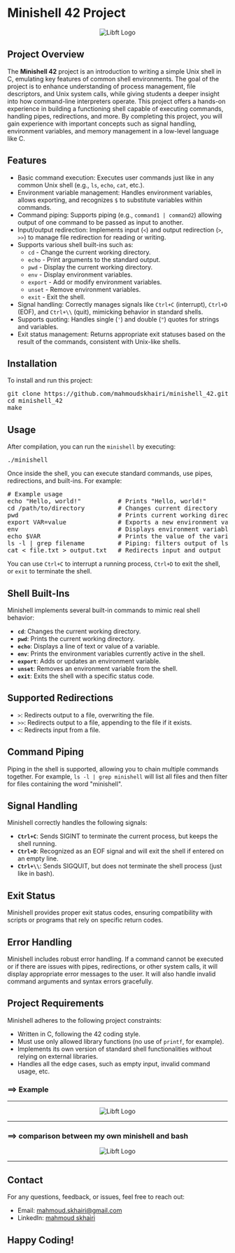 # Minishell 42 Project

<p align="center">
  <img src="bash.png" alt="Libft Logo" style="max-width: 200%; height: auto;">
</p>

## Project Overview

<p>
The <strong>Minishell 42</strong> project is an introduction to writing a simple Unix shell in C, emulating key features of common shell environments. The goal of the project is to enhance understanding of process management, file descriptors, and Unix system calls, while giving students a deeper insight into how command-line interpreters operate. This project offers a hands-on experience in building a functioning shell capable of executing commands, handling pipes, redirections, and more. By completing this project, you will gain experience with important concepts such as signal handling, environment variables, and memory management in a low-level language like C.
</p>

## Features

<ul>
  <li>Basic command execution: Executes user commands just like in any common Unix shell (e.g., <code>ls</code>, <code>echo</code>, <code>cat</code>, etc.).</li>
  <li>Environment variable management: Handles environment variables, allows exporting, and recognizes <code>$</code> to substitute variables within commands.</li>
  <li>Command piping: Supports piping (e.g., <code>command1 | command2</code>) allowing output of one command to be passed as input to another.</li>
  <li>Input/output redirection: Implements input (<code><</code>) and output redirection (<code>></code>, <code>>></code>) to manage file redirection for reading or writing.</li>
  <li>Supports various shell built-ins such as:
    <ul>
      <li><code>cd</code> - Change the current working directory.</li>
      <li><code>echo</code> - Print arguments to the standard output.</li>
      <li><code>pwd</code> - Display the current working directory.</li>
      <li><code>env</code> - Display environment variables.</li>
      <li><code>export</code> - Add or modify environment variables.</li>
      <li><code>unset</code> - Remove environment variables.</li>
      <li><code>exit</code> - Exit the shell.</li>
    </ul>
  </li>
  <li>Signal handling: Correctly manages signals like <code>Ctrl+C</code> (interrupt), <code>Ctrl+D</code> (EOF), and <code>Ctrl+\\</code> (quit), mimicking behavior in standard shells.</li>
  <li>Supports quoting: Handles single (<code>'</code>) and double (<code>"</code>) quotes for strings and variables.</li>
  <li>Exit status management: Returns appropriate exit statuses based on the result of the commands, consistent with Unix-like shells.</li>
</ul>

## Installation

<p>To install and run this project:</p>

<pre>
git clone https://github.com/mahmoudskhairi/minishell_42.git
cd minishell_42
make
</pre>

## Usage

<p>After compilation, you can run the <code>minishell</code> by executing:</p>

<pre>
./minishell
</pre>

<p>Once inside the shell, you can execute standard commands, use pipes, redirections, and built-ins. For example:</p>

<pre>
# Example usage
echo "Hello, world!"          # Prints "Hello, world!"
cd /path/to/directory         # Changes current directory
pwd                           # Prints current working directory
export VAR=value              # Exports a new environment variable
env                           # Displays environment variables
echo $VAR                     # Prints the value of the variable
ls -l | grep filename         # Piping: filters output of ls
cat < file.txt > output.txt   # Redirects input and output
</pre>

<p>You can use <code>Ctrl+C</code> to interrupt a running process, <code>Ctrl+D</code> to exit the shell, or <code>exit</code> to terminate the shell.</p>

## Shell Built-Ins

<p>Minishell implements several built-in commands to mimic real shell behavior:</p>

<ul>
  <li><strong><code>cd</code></strong>: Changes the current working directory.</li>
  <li><strong><code>pwd</code></strong>: Prints the current working directory.</li>
  <li><strong><code>echo</code></strong>: Displays a line of text or value of a variable.</li>
  <li><strong><code>env</code></strong>: Prints the environment variables currently active in the shell.</li>
  <li><strong><code>export</code></strong>: Adds or updates an environment variable.</li>
  <li><strong><code>unset</code></strong>: Removes an environment variable from the shell.</li>
  <li><strong><code>exit</code></strong>: Exits the shell with a specific status code.</li>
</ul>

## Supported Redirections

<ul>
  <li><code>></code>: Redirects output to a file, overwriting the file.</li>
  <li><code>>></code>: Redirects output to a file, appending to the file if it exists.</li>
  <li><code><</code>: Redirects input from a file.</li>
</ul>

## Command Piping

<p>
Piping in the shell is supported, allowing you to chain multiple commands together. For example, <code>ls -l | grep minishell</code> will list all files and then filter for files containing the word "minishell".
</p>

## Signal Handling

<p>
Minishell correctly handles the following signals:
<ul>
  <li><strong><code>Ctrl+C</code></strong>: Sends SIGINT to terminate the current process, but keeps the shell running.</li>
  <li><strong><code>Ctrl+D</code></strong>: Recognized as an EOF signal and will exit the shell if entered on an empty line.</li>
  <li><strong><code>Ctrl+\\</code></strong>: Sends SIGQUIT, but does not terminate the shell process (just like in bash).</li>
</ul>
</p>

## Exit Status

<p>
Minishell provides proper exit status codes, ensuring compatibility with scripts or programs that rely on specific return codes.
</p>

## Error Handling

<p>
Minishell includes robust error handling. If a command cannot be executed or if there are issues with pipes, redirections, or other system calls, it will display appropriate error messages to the user. It will also handle invalid command arguments and syntax errors gracefully.
</p>

## Project Requirements

<p>Minishell adheres to the following project constraints:</p>
<ul>
  <li>Written in C, following the 42 coding style.</li>
  <li>Must use only allowed library functions (no use of <code>printf</code>, for example).</li>
  <li>Implements its own version of standard shell functionalities without relying on external libraries.</li>
  <li>Handles all the edge cases, such as empty input, invalid command usage, etc.</li>
</ul>

### ==> Example

<hr>

<p align="center">
  <img src="minishel_example1.png" alt="Libft Logo" style="max-width: 100%; height: auto;">
</p>

<hr>

### ==> comparison between my own minishell and bash

<p align="center">
  <img src="minishell_vs_bash.png" alt="Libft Logo" style="max-width: 100%; height: auto;">
</p>

<hr>

## Contact

<p>For any questions, feedback, or issues, feel free to reach out:</p>
<ul>
  <li>Email: <a href="mailto:mahmoud.skhairi@gmail.com">mahmoud.skhairi@gmail.com</a></li>
  <li>LinkedIn: <a href="https://www.linkedin.com/in/mahmoud-skhairi" target="_blank">mahmoud skhairi</a></li>
</ul>

<h2>Happy Coding!</h2>
